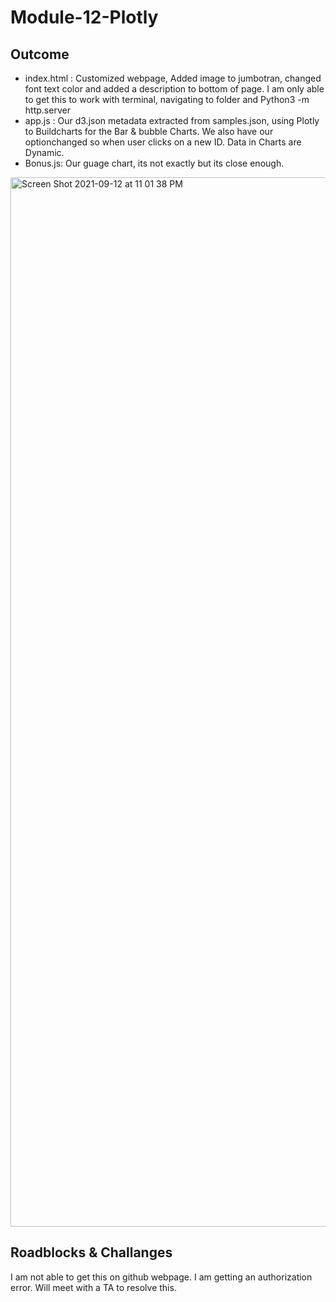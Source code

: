 # Module-12-Plotly

## Outcome
* index.html : Customized webpage, Added image to jumbotran, changed font text color and added a description to bottom of page. I am only able to get this to work with terminal, navigating to folder and Python3 -m http.server
* app.js : Our d3.json metadata extracted from samples.json, using Plotly to Buildcharts for the Bar & bubble Charts. We also have our optionchanged so when user clicks on a new ID. Data in Charts are Dynamic. 
* Bonus.js: Our guage chart, its not exactly but its close enough.

<img width="1679" alt="Screen Shot 2021-09-12 at 11 01 38 PM" src="https://user-images.githubusercontent.com/83923903/133031510-5637de68-5a2d-47d1-ac55-ad5bd60b9631.png">

## Roadblocks & Challanges 

I am not able to get this on github webpage. I am getting an authorization error. Will meet with a TA to resolve this. 


